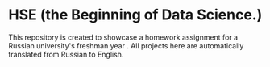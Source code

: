 # HSE (the Beginning of Data Science.)
This repository is created to showcase a homework assignment for a Russian university's freshman year .
All projects here are automatically translated from Russian to English.

